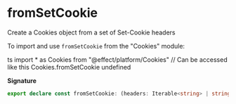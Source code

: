 # fromSetCookie

Create a Cookies object from a set of Set-Cookie headers

To import and use `fromSetCookie` from the "Cookies" module:

ts
import \* as Cookies from "@effect/platform/Cookies"
// Can be accessed like this
Cookies.fromSetCookie
undefined

**Signature**

```ts
export declare const fromSetCookie: (headers: Iterable<string> | string) => Cookies
```
